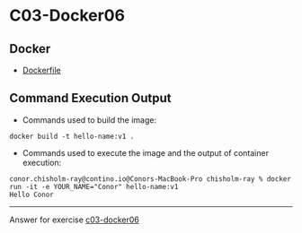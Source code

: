 # C03-Docker06

## Docker 
- [Dockerfile](Dockerfile)

## Command Execution Output
- Commands used to build  the image:
```
docker build -t hello-name:v1 .
```

- Commands used to execute the image and the output of container execution:
```
conor.chisholm-ray@contino.io@Conors-MacBook-Pro chisholm-ray % docker run -it -e YOUR_NAME="Conor" hello-name:v1 
Hello Conor
```


***
Answer for exercise [c03-docker06](https://github.com/devopsacademyau/academy/blob/af3225a3436f263164e8daebc6bbd1ef3122b900/classes/03class/exercises/c03-docker06/README.md)